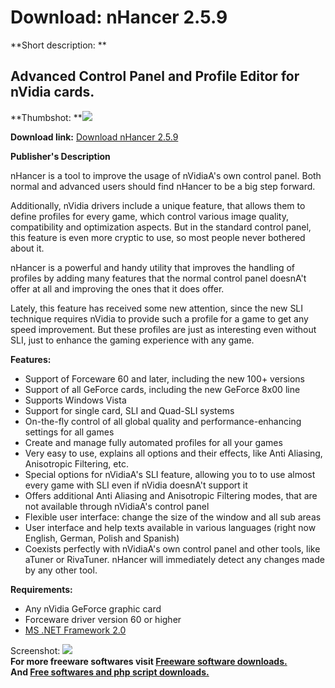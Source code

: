 # Download: nHancer 2.5.9

**Short description: **

## Advanced Control Panel and Profile Editor for nVidia cards.

  
**Thumbshot: **![](http://www.freewarefiles.com/screenshot/nhancer239_md.jpg)   
  
**Download link:** [Download nHancer 2.5.9](http://freesoftwares.boysofts.com/NHancer_program_27698.html)  
  

**Publisher's Description**  
  

nHancer is a tool to improve the usage of nVidiaA's own control panel. Both
normal and advanced users should find nHancer to be a big step forward.

Additionally, nVidia drivers include a unique feature, that allows them to
define profiles for every game, which control various image quality,
compatibility and optimization aspects. But in the standard control panel,
this feature is even more cryptic to use, so most people never bothered about
it.

nHancer is a powerful and handy utility that improves the handling of profiles
by adding many features that the normal control panel doesnA't offer at all
and improving the ones that it does offer.

Lately, this feature has received some new attention, since the new SLI
technique requires nVidia to provide such a profile for a game to get any
speed improvement. But these profiles are just as interesting even without
SLI, just to enhance the gaming experience with any game.

**Features:**

  * Support of Forceware 60 and later, including the new 100+ versions 
  * Support of all GeForce cards, including the new GeForce 8x00 line 
  * Supports Windows Vista 
  * Support for single card, SLI and Quad-SLI systems 
  * On-the-fly control of all global quality and performance-enhancing settings for all games 
  * Create and manage fully automated profiles for all your games 
  * Very easy to use, explains all options and their effects, like Anti Aliasing, Anisotropic Filtering, etc. 
  * Special options for nVidiaA's SLI feature, allowing you to to use almost every game with SLI even if nVidia doesnA't support it 
  * Offers additional Anti Aliasing and Anisotropic Filtering modes, that are not available through nVidiaA's control panel 
  * Flexible user interface: change the size of the window and all sub areas 
  * User interface and help texts available in various languages (right now English, German, Polish and Spanish) 
  * Coexists perfectly with nVidiaA's own control panel and other tools, like aTuner or RivaTuner. nHancer will immediately detect any changes made by any other tool. 

**Requirements:**

  * Any nVidia GeForce graphic card 
  * Forceware driver version 60 or higher 
  * [MS .NET Framework 2.0](http://www.freewarefiles.com/program_10_108_16026.html)

  
  
Screenshot: ![](http://www.freewarefiles.com/screenshot/nhancer239.jpg)  
**For more freeware softwares visit [Freeware software downloads.](http://freesoftwares.boysofts.com/)**   
**And [Free softwares and php script downloads.](http://www.boysofts.com/)**

